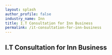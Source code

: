 ```yaml
---
layout: splash 
author_profile: false 
industry_name: Inn
title: I.T Consultation for Inn Business
permalink: /it-consultation-for-inn-business
---
```


## I.T Consultation for Inn Business